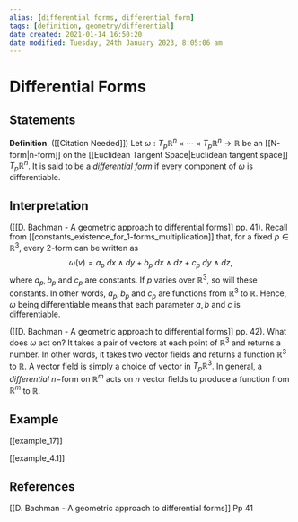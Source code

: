 ```yaml
---
alias: [differential forms, differential form]
tags: [definition, geometry/differential]
date created: 2021-01-14 16:50:20
date modified: Tuesday, 24th January 2023, 8:05:06 am
---
```


# Differential Forms

## Statements

**Definition**. ([[Citation Needed]]) Let $\omega:T_p\mathbb{R}^n\times\cdots\times  T_p\mathbb{R}^n\to\mathbb{R}$ be an [[N-form|n-form]] on the [[Euclidean Tangent Space|Euclidean tangent space]] $T_p\mathbb{R}^n$. It is said to be a *differential form* if every component of $\omega$ is differentiable.

## Interpretation

([[D. Bachman - A geometric approach to differential forms]] pp. 41). Recall from [[constants_existence_for_1-forms_multiplication]] that, for a fixed $p\in\mathbb{R}^3$, every 2-form can be written as
$$\omega(v)=a_p\;dx\wedge dy+b_p\;dx\wedge dz+c_p\;dy\wedge dz,$$
where $a_p, b_p$ and $c_p$ are constants. If $p$ varies over $\mathbb{R}^3$, so will these constants. In other words, $a_p, b_p$ and $c_p$ are functions from $\mathbb{R}^3$ to $\mathbb{R}$. Hence, $\omega$ being differentiable means that each parameter $a, b$ and $c$ is differentiable.

([[D. Bachman - A geometric approach to differential forms]] pp. 42). What does $\omega$ act on? It takes a pair of vectors at each point of $\mathbb{R}^3$ and returns a number. In other words, it takes two vector fields and returns a function $\mathbb{R}^3$ to $\mathbb{R}$. A vector field is simply a choice of vector in $T_p\mathbb{R}^3$. In general, a *differential* $n-$form on $\mathbb{R}^m$ acts on $n$ vector fields to produce a function from $\mathbb{R}^m$ to $\mathbb{R}$.

## Example

[[example_17]]

[[example_4.1]]

## References

[[D. Bachman - A geometric approach to differential forms]] Pp 41